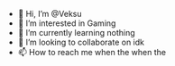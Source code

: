 - 👋 Hi, I’m @Veksu
- 👀 I’m interested in Gaming
- 🌱 I’m currently learning nothing
- 💞️ I’m looking to collaborate on idk
- 📫 How to reach me when the when the

<!---
Veksu/Veksu is a ✨ special ✨ repository because its `README.md` (this file) appears on your GitHub profile.
You can click the Preview link to take a look at your changes.
--->
